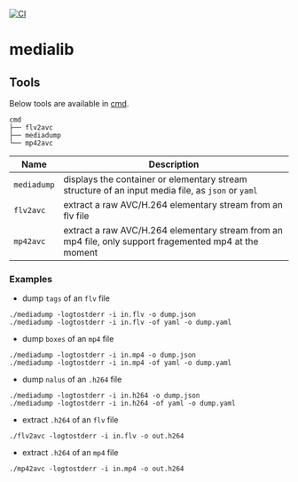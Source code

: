 [![CI](https://github.com/wangyoucao577/medialib/actions/workflows/ci.yml/badge.svg)](https://github.com/wangyoucao577/medialib/actions/workflows/ci.yml)    
# medialib

## Tools
Below tools are available in [cmd](cmd).     

```
cmd
├── flv2avc
├── mediadump
└── mp42avc
```


| Name | Description | 
| - | - |
| `mediadump` | displays the container or elementary stream structure of an input media file, as `json` or `yaml` |
| `flv2avc` | extract a raw AVC/H.264 elementary stream from an flv file |
| `mp42avc` | extract a raw AVC/H.264 elementary stream from an mp4 file, only support fragemented mp4 at the moment |

### Examples     

- dump `tags` of an `flv` file    

```
./mediadump -logtostderr -i in.flv -o dump.json
./mediadump -logtostderr -i in.flv -of yaml -o dump.yaml 
```

- dump `boxes` of an `mp4` file    

```
./mediadump -logtostderr -i in.mp4 -o dump.json
./mediadump -logtostderr -i in.mp4 -of yaml -o dump.yaml 
```

- dump `nalus` of an `.h264` file

```
./mediadump -logtostderr -i in.h264 -o dump.json
./mediadump -logtostderr -i in.h264 -of yaml -o dump.yaml 
```

- extract `.h264` of an `flv` file 

```
./flv2avc -logtostderr -i in.flv -o out.h264 
```

- extract `.h264` of an `mp4` file 

```
./mp42avc -logtostderr -i in.mp4 -o out.h264 
```

